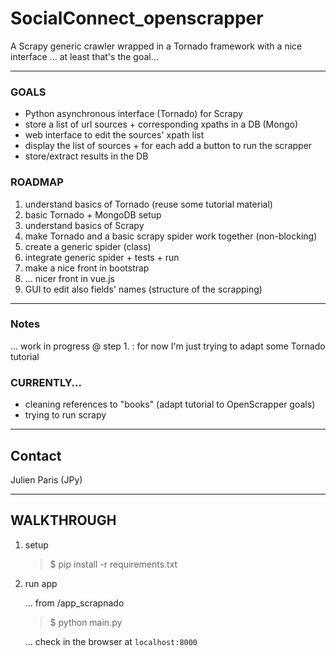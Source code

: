 # SocialConnect_openscrapper
A Scrapy generic crawler wrapped in a Tornado framework with a nice interface ... at least that's the goal...

---- 

### GOALS
- Python asynchronous interface (Tornado) for Scrapy 
- store a list of url sources + corresponding xpaths in a DB (Mongo)
- web interface to edit the sources' xpath list
- display the list of sources + for each add a button to run the scrapper
- store/extract results in the DB

### ROADMAP
1. understand basics of Tornado (reuse some tutorial material)
2. basic Tornado + MongoDB setup
3. understand basics of Scrapy
4. make Tornado and a basic scrapy spider work together (non-blocking)
5. create a generic spider (class)
6. integrate generic spider + tests + run
7. make a nice front in bootstrap 
8. ... nicer front in vue.js
9. GUI to edit also fields' names (structure of the scrapping)

------

### Notes
... work in progress @ step 1. : for now I'm just trying to adapt some Tornado tutorial

### CURRENTLY... 

- cleaning references to "books" (adapt tutorial to OpenScrapper goals)
- trying to run scrapy  

-------

## Contact
Julien Paris (JPy)

-------

## WALKTHROUGH

1. setup 

    > $ pip install -r requirements.txt

2. run app

    ... from /app_scrapnado

    > $ python main.py

    ... check in the browser at `localhost:8000`
   